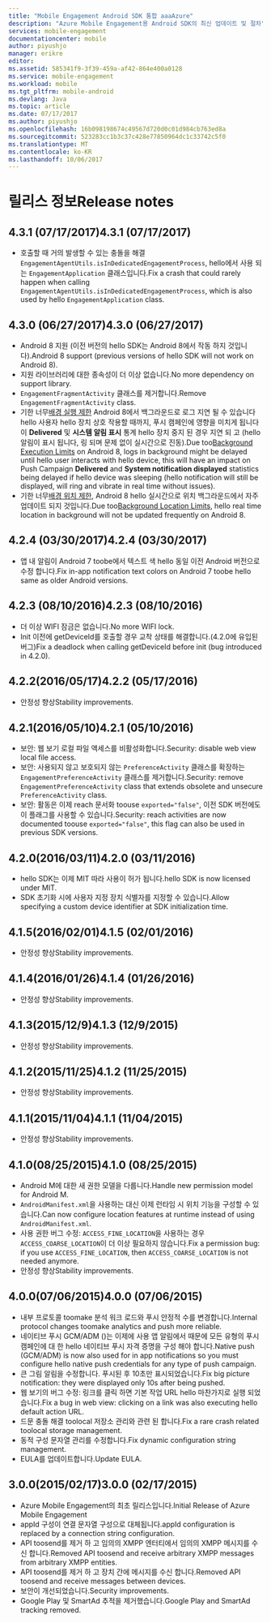 ```yaml
---
title: "Mobile Engagement Android SDK 통합 aaaAzure"
description: "Azure Mobile Engagement용 Android SDK의 최신 업데이트 및 절차"
services: mobile-engagement
documentationcenter: mobile
author: piyushjo
manager: erikre
editor: 
ms.assetid: 585341f9-3f39-459a-af42-864e400a0128
ms.service: mobile-engagement
ms.workload: mobile
ms.tgt_pltfrm: mobile-android
ms.devlang: Java
ms.topic: article
ms.date: 07/17/2017
ms.author: piyushjo
ms.openlocfilehash: 16b098198674c49567d720d0c01d984cb763ed8a
ms.sourcegitcommit: 523283cc1b3c37c428e77850964dc1c33742c5f0
ms.translationtype: MT
ms.contentlocale: ko-KR
ms.lasthandoff: 10/06/2017
---
```

# <a name="release-notes"></a><span data-ttu-id="efa3e-103">릴리스 정보</span><span class="sxs-lookup"><span data-stu-id="efa3e-103">Release notes</span></span>

## <a name="431-07172017"></a><span data-ttu-id="efa3e-104">4.3.1 (07/17/2017)</span><span class="sxs-lookup"><span data-stu-id="efa3e-104">4.3.1 (07/17/2017)</span></span>
* <span data-ttu-id="efa3e-105">호출할 때 거의 발생할 수 있는 충돌을 해결 `EngagementAgentUtils.isInDedicatedEngagementProcess`, hello에서 사용 되는 `EngagementApplication` 클래스입니다.</span><span class="sxs-lookup"><span data-stu-id="efa3e-105">Fix a crash that could rarely happen when calling `EngagementAgentUtils.isInDedicatedEngagementProcess`, which is also used by hello `EngagementApplication` class.</span></span>

## <a name="430-06272017"></a><span data-ttu-id="efa3e-106">4.3.0 (06/27/2017)</span><span class="sxs-lookup"><span data-stu-id="efa3e-106">4.3.0 (06/27/2017)</span></span>
* <span data-ttu-id="efa3e-107">Android 8 지원 (이전 버전의 hello SDK는 Android 8에서 작동 하지 것입니다).</span><span class="sxs-lookup"><span data-stu-id="efa3e-107">Android 8 support (previous versions of hello SDK will not work on Android 8).</span></span>
* <span data-ttu-id="efa3e-108">지원 라이브러리에 대한 종속성이 더 이상 없습니다.</span><span class="sxs-lookup"><span data-stu-id="efa3e-108">No more dependency on support library.</span></span>
* <span data-ttu-id="efa3e-109">`EngagementFragmentActivity` 클래스를 제거합니다.</span><span class="sxs-lookup"><span data-stu-id="efa3e-109">Remove `EngagementFragmentActivity` class.</span></span>
* <span data-ttu-id="efa3e-110">기한 너무[배경 실행 제한](https://developer.android.com/preview/features/background.html) Android 8에서 백그라운드로 로그 지연 될 수 있습니다 hello 사용자 hello 장치 상호 작용할 때까지, 푸시 캠페인에 영향을 미치게 됩니다이 **Delivered** 및 **시스템 알림 표시** 통계 hello 장치 중지 된 경우 지연 되 고 (hello 알림이 표시 됩니다, 링 되며 문제 없이 실시간으로 진동).</span><span class="sxs-lookup"><span data-stu-id="efa3e-110">Due too[Background Execution Limits](https://developer.android.com/preview/features/background.html) on Android 8, logs in background might be delayed until hello user interacts with hello device, this will have an impact on Push Campaign **Delivered** and **System notification displayed** statistics being delayed if hello device was sleeping (hello notification will still be displayed, will ring and vibrate in real time without issues).</span></span>
* <span data-ttu-id="efa3e-111">기한 너무[배경 위치 제한](https://developer.android.com/preview/features/background-location-limits.html), Android 8 hello 실시간으로 위치 백그라운드에서 자주 업데이트 되지 것입니다.</span><span class="sxs-lookup"><span data-stu-id="efa3e-111">Due too[Background Location Limits](https://developer.android.com/preview/features/background-location-limits.html), hello real time location in background will not be updated frequently on Android 8.</span></span>

## <a name="424-03302017"></a><span data-ttu-id="efa3e-112">4.2.4 (03/30/2017)</span><span class="sxs-lookup"><span data-stu-id="efa3e-112">4.2.4 (03/30/2017)</span></span>
* <span data-ttu-id="efa3e-113">앱 내 알림이 Android 7 toobe에서 텍스트 색 hello 동일 이전 Android 버전으로 수정 합니다.</span><span class="sxs-lookup"><span data-stu-id="efa3e-113">Fix in-app notification text colors on Android 7 toobe hello same as older Android versions.</span></span>

## <a name="423-08102016"></a><span data-ttu-id="efa3e-114">4.2.3 (08/10/2016)</span><span class="sxs-lookup"><span data-stu-id="efa3e-114">4.2.3 (08/10/2016)</span></span>
* <span data-ttu-id="efa3e-115">더 이상 WIFI 잠금은 없습니다.</span><span class="sxs-lookup"><span data-stu-id="efa3e-115">No more WIFI lock.</span></span>
* <span data-ttu-id="efa3e-116">Init 이전에 getDeviceId를 호출할 경우 교착 상태를 해결합니다.(4.2.0에 유입된 버그)</span><span class="sxs-lookup"><span data-stu-id="efa3e-116">Fix a deadlock when calling getDeviceId before init (bug introduced in 4.2.0).</span></span>

## <a name="422-05172016"></a><span data-ttu-id="efa3e-117">4.2.2(2016/05/17)</span><span class="sxs-lookup"><span data-stu-id="efa3e-117">4.2.2 (05/17/2016)</span></span>
* <span data-ttu-id="efa3e-118">안정성 향상</span><span class="sxs-lookup"><span data-stu-id="efa3e-118">Stability improvements.</span></span>

## <a name="421-05102016"></a><span data-ttu-id="efa3e-119">4.2.1(2016/05/10)</span><span class="sxs-lookup"><span data-stu-id="efa3e-119">4.2.1 (05/10/2016)</span></span>
* <span data-ttu-id="efa3e-120">보안: 웹 보기 로컬 파일 액세스를 비활성화합니다.</span><span class="sxs-lookup"><span data-stu-id="efa3e-120">Security: disable web view local file access.</span></span>
* <span data-ttu-id="efa3e-121">보안: 사용되지 않고 보호되지 않는 `PreferenceActivity` 클래스를 확장하는 `EngagementPreferenceActivity` 클래스를 제거합니다.</span><span class="sxs-lookup"><span data-stu-id="efa3e-121">Security: remove `EngagementPreferenceActivity` class that extends obsolete and unsecure `PreferenceActivity` class.</span></span>
* <span data-ttu-id="efa3e-122">보안: 활동은 이제 reach 문서화 toouse `exported="false"`, 이전 SDK 버전에도이 플래그를 사용할 수 있습니다.</span><span class="sxs-lookup"><span data-stu-id="efa3e-122">Security: reach activities are now documented toouse `exported="false"`, this flag can also be used in previous SDK versions.</span></span>

## <a name="420-03112016"></a><span data-ttu-id="efa3e-123">4.2.0(2016/03/11)</span><span class="sxs-lookup"><span data-stu-id="efa3e-123">4.2.0 (03/11/2016)</span></span>
* <span data-ttu-id="efa3e-124">hello SDK는 이제 MIT 따라 사용이 허가 됩니다.</span><span class="sxs-lookup"><span data-stu-id="efa3e-124">hello SDK is now licensed under MIT.</span></span>
* <span data-ttu-id="efa3e-125">SDK 초기화 시에 사용자 지정 장치 식별자를 지정할 수 있습니다.</span><span class="sxs-lookup"><span data-stu-id="efa3e-125">Allow specifying a custom device identifier at SDK initialization time.</span></span>

## <a name="415-02012016"></a><span data-ttu-id="efa3e-126">4.1.5(2016/02/01)</span><span class="sxs-lookup"><span data-stu-id="efa3e-126">4.1.5 (02/01/2016)</span></span>
* <span data-ttu-id="efa3e-127">안정성 향상</span><span class="sxs-lookup"><span data-stu-id="efa3e-127">Stability improvements.</span></span>

## <a name="414-01262016"></a><span data-ttu-id="efa3e-128">4.1.4(2016/01/26)</span><span class="sxs-lookup"><span data-stu-id="efa3e-128">4.1.4 (01/26/2016)</span></span>
* <span data-ttu-id="efa3e-129">안정성 향상</span><span class="sxs-lookup"><span data-stu-id="efa3e-129">Stability improvements.</span></span>

## <a name="413-1292015"></a><span data-ttu-id="efa3e-130">4.1.3(2015/12/9)</span><span class="sxs-lookup"><span data-stu-id="efa3e-130">4.1.3 (12/9/2015)</span></span>
* <span data-ttu-id="efa3e-131">안정성 향상</span><span class="sxs-lookup"><span data-stu-id="efa3e-131">Stability improvements.</span></span>

## <a name="412-11252015"></a><span data-ttu-id="efa3e-132">4.1.2(2015/11/25)</span><span class="sxs-lookup"><span data-stu-id="efa3e-132">4.1.2 (11/25/2015)</span></span>
* <span data-ttu-id="efa3e-133">안정성 향상</span><span class="sxs-lookup"><span data-stu-id="efa3e-133">Stability improvements.</span></span>

## <a name="411-11042015"></a><span data-ttu-id="efa3e-134">4.1.1(2015/11/04)</span><span class="sxs-lookup"><span data-stu-id="efa3e-134">4.1.1 (11/04/2015)</span></span>
* <span data-ttu-id="efa3e-135">안정성 향상</span><span class="sxs-lookup"><span data-stu-id="efa3e-135">Stability improvements.</span></span>

## <a name="410-08252015"></a><span data-ttu-id="efa3e-136">4.1.0(08/25/2015)</span><span class="sxs-lookup"><span data-stu-id="efa3e-136">4.1.0 (08/25/2015)</span></span>
* <span data-ttu-id="efa3e-137">Android M에 대한 새 권한 모델을 다룹니다.</span><span class="sxs-lookup"><span data-stu-id="efa3e-137">Handle new permission model for Android M.</span></span>
* <span data-ttu-id="efa3e-138">`AndroidManifest.xml`을 사용하는 대신 이제 런타임 시 위치 기능을 구성할 수 있습니다.</span><span class="sxs-lookup"><span data-stu-id="efa3e-138">Can now configure location features at runtime instead of using  `AndroidManifest.xml`.</span></span>
* <span data-ttu-id="efa3e-139">사용 권한 버그 수정: `ACCESS_FINE_LOCATION`을 사용하는 경우 `ACCESS_COARSE_LOCATION`이 더 이상 필요하지 않습니다.</span><span class="sxs-lookup"><span data-stu-id="efa3e-139">Fix a permission bug: if you use `ACCESS_FINE_LOCATION`, then `ACCESS_COARSE_LOCATION` is not needed anymore.</span></span>
* <span data-ttu-id="efa3e-140">안정성 향상</span><span class="sxs-lookup"><span data-stu-id="efa3e-140">Stability improvements.</span></span>

## <a name="400-07062015"></a><span data-ttu-id="efa3e-141">4.0.0(07/06/2015)</span><span class="sxs-lookup"><span data-stu-id="efa3e-141">4.0.0 (07/06/2015)</span></span>
* <span data-ttu-id="efa3e-142">내부 프로토콜 toomake 분석 워크 로드와 푸시 안정적 수를 변경합니다.</span><span class="sxs-lookup"><span data-stu-id="efa3e-142">Internal protocol changes toomake analytics and push more reliable.</span></span>
* <span data-ttu-id="efa3e-143">네이티브 푸시 GCM/ADM ()는 이제에 사용 앱 알림에서 때문에 모든 유형의 푸시 캠페인에 대 한 hello 네이티브 푸시 자격 증명을 구성 해야 합니다.</span><span class="sxs-lookup"><span data-stu-id="efa3e-143">Native push (GCM/ADM) is now also used for in app notifications so you must configure hello native push credentials for any type of push campaign.</span></span>
* <span data-ttu-id="efa3e-144">큰 그림 알림을 수정합니다. 푸시된 후 10초만 표시되었습니다.</span><span class="sxs-lookup"><span data-stu-id="efa3e-144">Fix big picture notification: they were displayed only 10s after being pushed.</span></span>
* <span data-ttu-id="efa3e-145">웹 보기의 버그 수정: 링크를 클릭 하면 기본 작업 URL hello 마찬가지로 실행 되었습니다.</span><span class="sxs-lookup"><span data-stu-id="efa3e-145">Fix a bug in web view: clicking on a link was also executing hello default action URL.</span></span>
* <span data-ttu-id="efa3e-146">드문 충돌 해결 toolocal 저장소 관리와 관련 된 합니다.</span><span class="sxs-lookup"><span data-stu-id="efa3e-146">Fix a rare crash related toolocal storage management.</span></span>
* <span data-ttu-id="efa3e-147">동적 구성 문자열 관리를 수정합니다.</span><span class="sxs-lookup"><span data-stu-id="efa3e-147">Fix dynamic configuration string management.</span></span>
* <span data-ttu-id="efa3e-148">EULA를 업데이트합니다.</span><span class="sxs-lookup"><span data-stu-id="efa3e-148">Update EULA.</span></span>

## <a name="300-02172015"></a><span data-ttu-id="efa3e-149">3.0.0(2015/02/17)</span><span class="sxs-lookup"><span data-stu-id="efa3e-149">3.0.0 (02/17/2015)</span></span>
* <span data-ttu-id="efa3e-150">Azure Mobile Engagement의 최초 릴리스입니다.</span><span class="sxs-lookup"><span data-stu-id="efa3e-150">Initial Release of Azure Mobile Engagement</span></span>
* <span data-ttu-id="efa3e-151">appId 구성이 연결 문자열 구성으로 대체됩니다.</span><span class="sxs-lookup"><span data-stu-id="efa3e-151">appId configuration is replaced by a connection string configuration.</span></span>
* <span data-ttu-id="efa3e-152">API toosend를 제거 하 고 임의의 XMPP 엔터티에서 임의의 XMPP 메시지를 수신 합니다.</span><span class="sxs-lookup"><span data-stu-id="efa3e-152">Removed API toosend and receive arbitrary XMPP messages from arbitrary XMPP entities.</span></span>
* <span data-ttu-id="efa3e-153">API toosend를 제거 하 고 장치 간에 메시지를 수신 합니다.</span><span class="sxs-lookup"><span data-stu-id="efa3e-153">Removed API toosend and receive messages between devices.</span></span>
* <span data-ttu-id="efa3e-154">보안이 개선되었습니다.</span><span class="sxs-lookup"><span data-stu-id="efa3e-154">Security improvements.</span></span>
* <span data-ttu-id="efa3e-155">Google Play 및 SmartAd 추적을 제거했습니다.</span><span class="sxs-lookup"><span data-stu-id="efa3e-155">Google Play and SmartAd tracking removed.</span></span>

